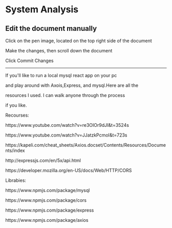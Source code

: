 # System Analysis

## Edit the document manually
<p>Click on the pen image, located on the top right side of the document</p>
<p>Make the changes, then scroll down the document</p>
<p>Click Commit Changes</p>

---
<p>If you'll like to run a local mysql react app on your pc  </p>
<p>and play around with Axois,Express, and mysql.Here are all the </p>
<p>resources I used. I can walk anyone through the process</p>
<p>if you like. </p>
<p></p>
<p>Recourses:</p>
<p></p>
<p>https://www.youtube.com/watch?v=re3OIOr9dJI&t=3524s</p>
<p>https://www.youtube.com/watch?v=JJatzkPcmoI&t=723s</p>
<p>https://kapeli.com/cheat_sheets/Axios.docset/Contents/Resources/Documents/index</p>
<p>http://expressjs.com/en/5x/api.html</p>
<p>https://developer.mozilla.org/en-US/docs/Web/HTTP/CORS</p>
<p></p>
<p></p>
<p>Librabies:</p>
<p></p>
<p>https://www.npmjs.com/package/mysql</p>
<p>https://www.npmjs.com/package/cors</p>
<p>https://www.npmjs.com/package/express</p>
<p>https://www.npmjs.com/package/axios</p>



